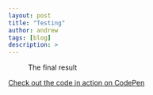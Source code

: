 ```yaml
---
layout: post
title: "Testing"
author: andrew
tags: [blog]
description: >
---
```





<figure class="final">
<figcaption>The final result</figcaption>
</figure>

<a href="https://codepen.io/mshwery/pen/uCBbn" class="codepen" target="_blank">Check out the code in action on CodePen</a>

<style>
svg {
font: 10px sans-serif;
}

.foreground {
fill: #2D6A99;
}

.background {
fill: #eee;
}
</style>
<script src="https://cdnjs.cloudflare.com/ajax/libs/vis/4.15.0/vis.min.js" type="text/javascript"></script>

<script src="https://d3js.org/d3.v3.min.js" charset="utf-8"></script>
<script type="text/javascript">

var n = 10,
random = function() { return Math.floor(Math.random() * 100); },
data = d3.range(n).map(random);

var barChart = {
init: function(el) {
this.height = 80;
this.width = 220;
this.padding = 12;
barWidth = Math.floor((this.width - (this.padding * (data.length - 1))) / data.length);
barHeight = this.height;

this.svg = d3.select(el).insert('svg', ':first-child')
.attr('width', this.width)
.attr("height", this.height);

this.draw();
},

draw: function() {
var self = this;

this.meters = this.svg
.append("g")
.attr("class", "meter")
.selectAll("rect")
.data(data)
.enter()
.append('g')
.attr("class", "bar");

this.drawBar().attr("class", "background").attr("y", 0).attr("height", barHeight);
this.drawBar().attr("class", "foreground").attr("y", barHeight).attr("height", 0);

setInterval(function() {
data = d3.range(n).map(random);
self.update();
}, 2000);
},

update: function () {
var self = this;
d3.selectAll("rect.foreground").each(self.animate);
},

animate: function (d, i) {
var total = data[i];
var bar = d3.select(this);
if (barHeight - total != bar.attr("y")) {
bar.transition().duration(1500).attr("height", total).attr("y", barHeight - total);
}
},

drawBar: function () {
var self = this;

return this.meters.append("rect")
.attr("x", function (d, i) {
return i * (barWidth + self.padding);
})
.attr("width", barWidth);
}
}

barChart.init('figure.final');
</script>
